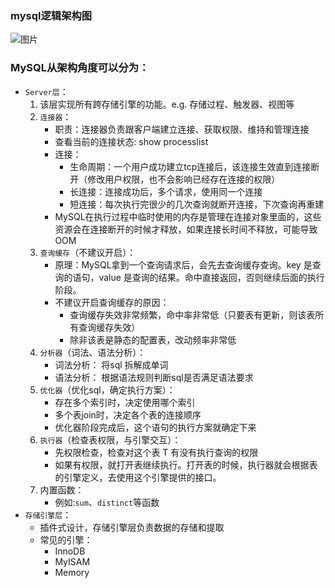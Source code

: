 ### mysql逻辑架构图
![图片](https://raw.staticdn.net/Navyum/imgbed/pic/IMG/2ef23a6d2026c74ef182788fb9ff7ccc.png)


### MySQL从架构角度可以分为：
- `Server层`：
    1. 该层实现所有跨存储引擎的功能。e.g. 存储过程、触发器、视图等
    2. `连接器`：
        - 职责：连接器负责跟客户端建立连接、获取权限、维持和管理连接
        - 查看当前的连接状态: show processlist
        - 连接：
            - 生命周期：一个用户成功建立tcp连接后，该连接生效直到连接断开（修改用户权限，也不会影响已经存在连接的权限）
            - 长连接：连接成功后，多个请求，使用同一个连接
            - 短连接：每次执行完很少的几次查询就断开连接，下次查询再重建
        - MySQL在执行过程中临时使用的内存是管理在连接对象里面的，这些资源会在连接断开的时候才释放，如果连接长时间不释放，可能导致OOM
    3. `查询缓存`（不建议开启）：
        - 原理：MySQL拿到一个查询请求后，会先去查询缓存查询。key 是查询的语句，value 是查询的结果。命中直接返回，否则继续后面的执行阶段。
        - 不建议开启查询缓存的原因：
            - 查询缓存失效非常频繁，命中率非常低（只要表有更新，则该表所有查询缓存失效）
            - 除非该表是静态的配置表，改动频率非常低
    4. `分析器`（词法、语法分析）：
        - 词法分析： 将sql 拆解成单词
        - 语法分析： 根据语法规则判断sql是否满足语法要求
    3. `优化器`（优化sql，确定执行方案）：
        - 存在多个索引时，决定使用哪个索引
        - 多个表join时，决定各个表的连接顺序
        - 优化器阶段完成后，这个语句的执行方案就确定下来
    6. `执行器`（检查表权限，与引擎交互）：
        - 先权限检查，检查对这个表 T 有没有执行查询的权限
        - 如果有权限，就打开表继续执行。打开表的时候，执行器就会根据表的引擎定义，去使用这个引擎提供的接口。
    7. 内置函数：
        - 例如:`sum`、`distinct`等函数
- `存储引擎层`：
    - 插件式设计，存储引擎层负责数据的存储和提取
    - 常见的引擎：
        - InnoDB
        - MyISAM
        - Memory 
